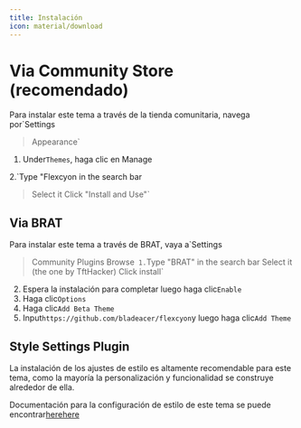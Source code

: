 ```yaml
---
title: Instalación
icon: material/download
---
```


# Via Community Store (recomendado)

Para instalar este tema a través de la tienda comunitaria, navega por`Settings
> Appearance`
1. Under`Themes`, haga clic en Manage

2.`Type "Flexcyon in the search bar
> Select it
> Click "Install and Use"`
## Via BRAT

Para instalar este tema a través de BRAT, vaya a`Settings
> Community Plugins
> Browse`
1.`Type "BRAT" in the search bar
> Select it (the one by TftHacker)
> Click install`
2. Espera la instalación para completar luego haga clic`Enable`
3. Haga clic`Options`
4. Haga clic`Add Beta Theme`
5. Input`https://github.com/bladeacer/flexcyon`y luego haga clic`Add Theme`
## Style Settings Plugin

La instalación de los ajustes de estilo es altamente recomendable para este tema, como la mayoría
la personalización y funcionalidad se construye alrededor de ella.

Documentación para la configuración de estilo de este tema se puede encontrar[here](../Styling/Style-Settings/index.md)[here](../Styling/Style-Settings/index.md)

